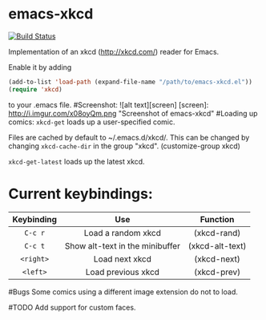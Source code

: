 emacs-xkcd
==========

[![Build Status](https://travis-ci.org/vibhavp/emacs-xkcd.png?branch=master)](https://travis-ci.org/vibhavp/emacs-xkcd)

Implementation of an xkcd (http://xkcd.com/) reader for Emacs.

Enable it by adding
```lisp
(add-to-list 'load-path (expand-file-name "/path/to/emacs-xkcd.el"))
(require 'xkcd)
```
to your .emacs file.
#Screenshot:
![alt text][screen]
[screen]: http://i.imgur.com/x08oyQm.png "Screenshot of emacs-xkcd"
#Loading up comics:
`xkcd-get` loads up a user-specified comic.

Files are cached by default to ~/.emacs.d/xkcd/. This can be changed by changing `xkcd-cache-dir` in the group "xkcd". (customize-group xkcd)

`xkcd-get-latest` loads up the latest xkcd.
# Current keybindings:
| Keybinding | Use                            |  Function      |
|:----------:|:------------------------------:|:--------------:|
| `C-c r`    | Load a random xkcd             | (xkcd-rand)    |
| `C-c t`    | Show alt-text in the minibuffer| (xkcd-alt-text)|
| `<right>`  | Load next xkcd                 | (xkcd-next)    |
| `<left>`   | Load previous xkcd             | (xkcd-prev)    |

#Bugs
Some comics using a different image extension do not to load.

#TODO
Add support for custom faces.
